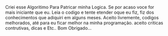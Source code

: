 Criei esse Algoritimo Para Patricar minha Logica.
Se por acaso voce for mais iniciante que eu. Leia o codigo e tente etender oque eu fiz, fiz dos conhecimentos que adiquiri em alguns meses.
Aceito livremente, codigos melhorados, até para eu ficar melhor na minha programação.
aceito criticas contrutivas, dicas e Etc..
Bom Obrigado...
